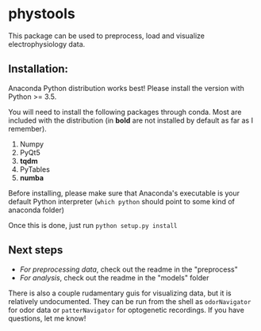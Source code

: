 # phystools


This package can be used to preprocess, load and visualize electrophysiology data.

## Installation:

Anaconda Python distribution works best! Please install the version with Python >= 3.5.

You will need to install the following packages through conda. Most are included with the 
distribution (in __bold__ are not installed by default as far as I remember).

1. Numpy
2. PyQt5
3. __tqdm__
4. PyTables
5. __numba__

Before installing, please make sure that Anaconda's executable is your default Python interpreter
(`which python` should point to some kind of anaconda folder)

Once this is done, just run `python setup.py install`

## Next steps

* _For preprocessing data_, check out the readme in the "preprocess"
* _For analysis_, check out the readme in the "models" folder

There is also a couple rudamentary guis for visualizing data, but it is relatively undocumented.
They can be run from the shell as `odorNavigator` for odor data or `patterNavigator` for optogenetic
recordings. If you have questions, let me know!